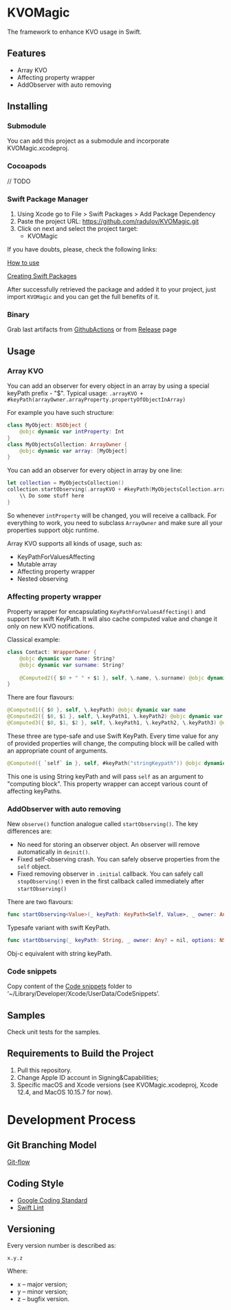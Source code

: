 # KVOMagic

The framework to enhance KVO usage in Swift. 

## Features

- Array KVO
- Affecting property wrapper 
- AddObserver with auto removing

## Installing

### Submodule

You can add this project as a submodule and incorporate KVOMagic.xcodeproj.

### Cocoapods 

// TODO

### Swift Package Manager

1. Using Xcode go to File > Swift Packages > Add Package Dependency
2. Paste the project URL: https://github.com/radulov/KVOMagic.git
3. Click on next and select the project target:
    - KVOMagic

If you have doubts, please, check the following links:

[How to use](https://developer.apple.com/videos/play/wwdc2019/408/)

[Creating Swift Packages](https://developer.apple.com/videos/play/wwdc2019/410/)

After successfully retrieved the package and added it to your project, just import `KVOMagic` and you can get the full benefits of it.

### Binary

Grab last artifacts from [GithubActions](https://github.com/radulov/KVOMagic/actions) or from [Release](https://github.com/radulov/KVOMagic/releases) page

## Usage

### Array KVO

You can add an observer for every object in an array by using a special keyPath prefix - "$".
Typical usage: `.arrayKVO + #keyPath(arrayOwner.arrayProperty.propertyOfObjectInArray)`

For example you have such structure:
```swift
class MyObject: NSObject {
    @objc dynamic var intProperty: Int
}
class MyObjectsCollection: ArrayOwner {
    @objc dynamic var array: [MyObject]
}
```
You can add an observer for every object in array by one line:
```swift
let collection = MyObjectsCollection()
collection.startObserving(.arrayKVO + #keyPath(MyObjectsCollection.array.intProperty)) { _, _ in
    \\ Do some stuff here
}
```
So whenever `intProperty` will be changed, you will receive a callback.
For everything to work, you need to subclass `ArrayOwner` and make sure all your properties support objc runtime.

Array KVO supports all kinds of usage, such as:
- KeyPathForValuesAffecting
- Mutable array
- Affecting property wrapper
- Nested observing

### Affecting property wrapper

Property wrapper for encapsulating `KeyPathForValuesAffecting()` and support for swift KeyPath.
It will also cache computed value and change it only on new KVO notifications.

Classical example:
```swift
class Contact: WrapperOwner {
    @objc dynamic var name: String?
    @objc dynamic var surname: String?
    
    @Computed2({ $0 + " " + $1 }, self, \.name, \.surname) @objc dynamic var fullname
}
```
There are four flavours:
```swift
@Computed1({ $0 }, self, \.keyPath) @objc dynamic var name
@Computed2({ $0, $1 }, self, \.keyPath1, \.keyPath2) @objc dynamic var name
@Computed3({ $0, $1, $2 }, self, \.keyPath1, \.keyPath2, \.keyPath3) @objc dynamic var name
```
These three are type-safe and use Swift KeyPath. Every time value for any of provided properties will change, the computing block will be called with an appropriate count of arguments.

```swift
@Computed({ `self` in }, self, #keyPath("stringKeypath")) @objc dynamic var name
```
This one is using String keyPath and will pass `self` as an argument to "computing block". This property wrapper can accept various count of affecting keyPaths.

### AddObserver with auto removing

New `observe()` function analogue called `startObserving()`.
The key differences are:
- No need for storing an observer object. An observer will remove automatically in `deinit()`.
- Fixed self-observing crash. You can safely observe properties from the `self` object.
- Fixed removing observer in `.initial` callback. You can safely call `stopObserving()` even in the first callback called immediately after `startObserving()`

There are two flavours:
```swift
func startObserving<Value>(_ keyPath: KeyPath<Self, Value>, _ owner: Any? = nil, options: NSKeyValueObservingOptions = [], changeHandler: @escaping (Self, KeyValueObservedChange<Value>) -> Void) {}
```
Typesafe variant with swift KeyPath.

```swift
func startObserving(_ keyPath: String, _ owner: Any? = nil, options: NSKeyValueObservingOptions = [], changeHandler: @escaping (Self, KeyValueObservedChange<Any>) -> Void)
```
Obj-c equivalent with string keyPath.

### Code snippets

Copy content of the [Code snippets](/KVOMagic/CodeSnippets) folder to ‘~/Library/Developer/Xcode/UserData/CodeSnippets’.

## Samples

Check unit tests for the samples.
 
## Requirements to Build the Project

1. Pull this repository.
2. Change Apple ID account in Signing&Capabilities;
3. Specific macOS and Xcode versions (see KVOMagic.xcodeproj, Xcode 12.4, and MacOS 10.15.7 for now).

# Development Process

## Git Branching Model

[Git-flow](http://nvie.com/posts/a-successful-git-branching-model/)


## Coding Style

* [Google Coding Standard](https://google.github.io/swift)
* [Swift Lint](https://github.com/realm/SwiftLint/blob/master/Rules.md)


## Versioning

Every version number is described as:
```
x.y.z
```
Where:
* x – major version;
* y – minor version;
* z – bugfix version.
